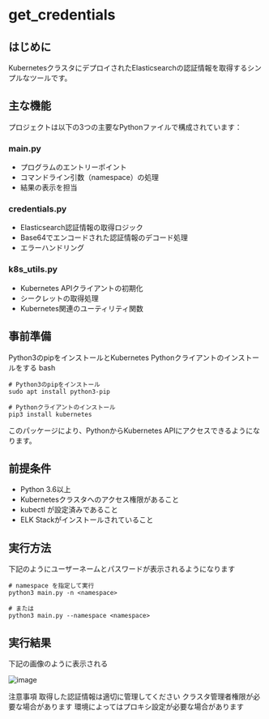 # get_credentials

## はじめに
KubernetesクラスタにデプロイされたElasticsearchの認証情報を取得するシンプルなツールです。

## 主な機能
プロジェクトは以下の3つの主要なPythonファイルで構成されています：
### main.py
- プログラムのエントリーポイント
- コマンドライン引数（namespace）の処理
- 結果の表示を担当
### credentials.py
- Elasticsearch認証情報の取得ロジック
- Base64でエンコードされた認証情報のデコード処理
- エラーハンドリング
### k8s_utils.py
- Kubernetes APIクライアントの初期化
- シークレットの取得処理
- Kubernetes関連のユーティリティ関数


## 事前準備
Python3のpipをインストールとKubernetes Pythonクライアントのインストールをする
bash
```
# Python3のpipをインストール
sudo apt install python3-pip

# Pythonクライアントのインストール
pip3 install kubernetes
```
このパッケージにより、PythonからKubernetes APIにアクセスできるようになります。

## 前提条件
- Python 3.6以上
- Kubernetesクラスタへのアクセス権限があること
- kubectl が設定済みであること
- ELK Stackがインストールされていること

## 実行方法
下記のようにユーザーネームとパスワードが表示されるようになります
```
# namespace を指定して実行
python3 main.py -n <namespace>

# または
python3 main.py --namespace <namespace>
```

## 実行結果
下記の画像のように表示される

![image](https://github.com/user-attachments/assets/768adbb3-bf09-494e-afd7-e51189651d32)




注意事項
取得した認証情報は適切に管理してください
クラスタ管理者権限が必要な場合があります
環境によってはプロキシ設定が必要な場合があります
